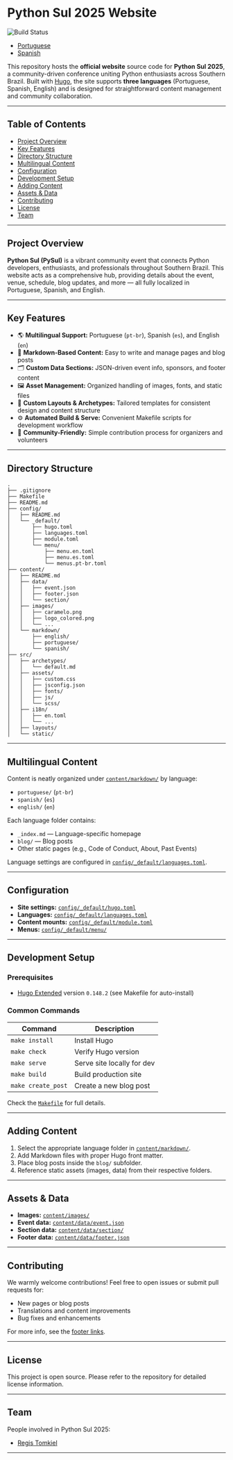 # Python Sul 2025 Website

![Build Status](https://github.com/tomkiel/python-sul-2025/actions/workflows/build.yml/badge.svg)

- [Portuguese](./README-pt.md)
- [Spanish](./README-es.md)

This repository hosts the **official website** source code for **Python Sul 2025**, a community-driven conference uniting Python enthusiasts across Southern Brazil. Built with [Hugo](https://gohugo.io/), the site supports **three languages** (Portuguese, Spanish, English) and is designed for straightforward content management and community collaboration.

---

## Table of Contents

- [Project Overview](#project-overview)  
- [Key Features](#key-features)  
- [Directory Structure](#directory-structure)  
- [Multilingual Content](#multilingual-content)  
- [Configuration](#configuration)  
- [Development Setup](#development-setup)  
- [Adding Content](#adding-content)  
- [Assets & Data](#assets--data)  
- [Contributing](#contributing)  
- [License](#license)  
- [Team](#team)

---

## Project Overview

**Python Sul (PySul)** is a vibrant community event that connects Python developers, enthusiasts, and professionals throughout Southern Brazil. This website acts as a comprehensive hub, providing details about the event, venue, schedule, blog updates, and more — all fully localized in Portuguese, Spanish, and English.

---

## Key Features

- 🌎 **Multilingual Support:** Portuguese (`pt-br`), Spanish (`es`), and English (`en`)  
- 📄 **Markdown-Based Content:** Easy to write and manage pages and blog posts  
- 🗂️ **Custom Data Sections:** JSON-driven event info, sponsors, and footer content  
- 🖼️ **Asset Management:** Organized handling of images, fonts, and static files  
- 🎨 **Custom Layouts & Archetypes:** Tailored templates for consistent design and content structure  
- ⚙️ **Automated Build & Serve:** Convenient Makefile scripts for development workflow  
- 🤝 **Community-Friendly:** Simple contribution process for organizers and volunteers

---

## Directory Structure

```plaintext
.
├── .gitignore
├── Makefile
├── README.md
├── config/
│   ├── README.md
│   └── _default/
│       ├── hugo.toml
│       ├── languages.toml
│       ├── module.toml
│       └── menu/
│           ├── menu.en.toml
│           ├── menu.es.toml
│           └── menus.pt-br.toml
├── content/
│   ├── README.md
│   ├── data/
│   │   ├── event.json
│   │   ├── footer.json
│   │   └── section/
│   ├── images/
│   │   ├── caramelo.png
│   │   ├── logo_colored.png
│   │   └── ...
│   └── markdown/
│       ├── english/
│       ├── portuguese/
│       └── spanish/
├── src/
│   ├── archetypes/
│   │   └── default.md
│   ├── assets/
│   │   ├── custom.css
│   │   ├── jsconfig.json
│   │   ├── fonts/
│   │   ├── js/
│   │   └── scss/
│   ├── i18n/
│   │   ├── en.toml
│   │   └── ...
│   ├── layouts/
│   └── static/
```

---

## Multilingual Content

Content is neatly organized under [`content/markdown/`](content/README.md) by language:

- `portuguese/` (`pt-br`)  
- `spanish/` (`es`)  
- `english/` (`en`)  

Each language folder contains:  
- `_index.md` — Language-specific homepage  
- `blog/` — Blog posts  
- Other static pages (e.g., Code of Conduct, About, Past Events)

Language settings are configured in [`config/_default/languages.toml`](config/_default/languages.toml).

---

## Configuration

- **Site settings:** [`config/_default/hugo.toml`](config/_default/hugo.toml)  
- **Languages:** [`config/_default/languages.toml`](config/_default/languages.toml)  
- **Content mounts:** [`config/_default/module.toml`](config/_default/module.toml)  
- **Menus:** [`config/_default/menu/`](config/_default/menu/)

---

## Development Setup

### Prerequisites

- [Hugo Extended](https://gohugo.io/getting-started/installing/) version `0.148.2` (see Makefile for auto-install)

### Common Commands

| Command               | Description                    |
|-----------------------|-------------------------------|
| `make install`        | Install Hugo                  |
| `make check`          | Verify Hugo version           |
| `make serve`          | Serve site locally for dev    |
| `make build`          | Build production site         |
| `make create_post`    | Create a new blog post        |

Check the [`Makefile`](Makefile) for full details.

---

## Adding Content

1. Select the appropriate language folder in [`content/markdown/`](content/README.md).  
2. Add Markdown files with proper Hugo front matter.  
3. Place blog posts inside the `blog/` subfolder.  
4. Reference static assets (images, data) from their respective folders.

---

## Assets & Data

- **Images:** [`content/images/`](content/images/)  
- **Event data:** [`content/data/event.json`](content/data/event.json)  
- **Section data:** [`content/data/section/`](content/data/section/)  
- **Footer data:** [`content/data/footer.json`](content/data/footer.json)

---

## Contributing

We warmly welcome contributions! Feel free to open issues or submit pull requests for:

- New pages or blog posts  
- Translations and content improvements  
- Bug fixes and enhancements

For more info, see the [footer links](content/data/footer.json).

---

## License

This project is open source. Please refer to the repository for detailed license information.

---

## Team

People involved in Python Sul 2025:

- [Regis Tomkiel](http://tomkiel.com.br)

---

